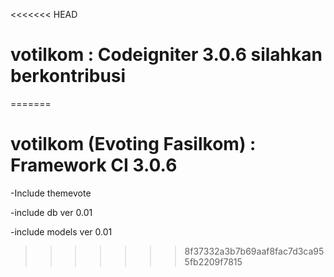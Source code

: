 <<<<<<< HEAD
# votilkom : Codeigniter 3.0.6 silahkan berkontribusi
=======
# votilkom (Evoting Fasilkom) : Framework CI 3.0.6
-Include themevote

-include db ver 0.01

-include models ver 0.01
>>>>>>> 8f37332a3b7b69aaf8fac7d3ca955fb2209f7815
